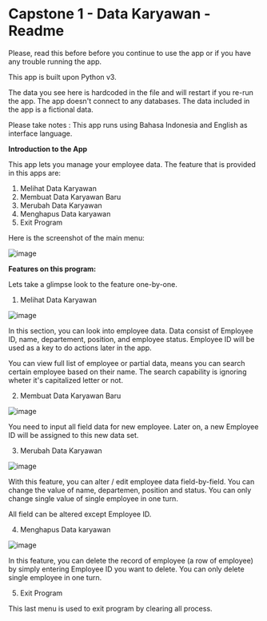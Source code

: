 # Capstone 1 - Data Karyawan - Readme
Please, read this before before you continue to use the app or if you have any trouble running the app.

This app is built upon Python v3.

The data you see here is hardcoded in the file and will restart if you re-run the app. The app doesn't connect to any databases. The data included in the app is a fictional data.

Please take notes : This app runs using Bahasa Indonesia and English as interface language.

**Introduction to the App**

This app lets you manage your employee data. The feature that is provided in this apps are:

1. Melihat Data Karyawan
2. Membuat Data Karyawan Baru
3. Merubah Data Karyawan
4. Menghapus Data karyawan
5. Exit Program

Here is the screenshot of the main menu:

![image](https://github.com/user-attachments/assets/90b20be2-bb97-4d94-9dde-6cb627bfade8)

**Features on this program:**

Lets take a glimpse look to the feature one-by-one.

1. Melihat Data Karyawan

![image](https://github.com/user-attachments/assets/1179b8d4-ef05-4673-8a7f-7853761d19f8)

In this section, you can look into employee data. Data consist of Employee ID, name, departement, position, and employee status. Employee ID will be used as a key to do actions later in the app.

You can view full list of employee or partial data, means you can search certain employee based on their name. The search capability is ignoring wheter it's capitalized letter or not.

2. Membuat Data Karyawan Baru

![image](https://github.com/user-attachments/assets/a3e7ed78-4f7c-47c1-9dc2-1f36709e6a6a)

You need to input all field data for new employee. Later on, a new Employee ID will be assigned to this new data set.

3. Merubah Data Karyawan

![image](https://github.com/user-attachments/assets/1a4d58fc-9ca1-4ed3-b5a4-458b99b520f5)

With this feature, you can alter / edit employee data field-by-field. You can change the value of name, departemen, position and status. You can only change single value of single employee in one turn.

All field can be altered except Employee ID. 

4. Menghapus Data karyawan

![image](https://github.com/user-attachments/assets/b01ac765-1f43-4978-ad13-be913c06c219)

In this feature, you can delete the record of employee (a row of employee) by simply entering Employee ID you want to delete. You can only delete single employee in one turn.

5. Exit Program

This last menu is used to exit program by clearing all process.
